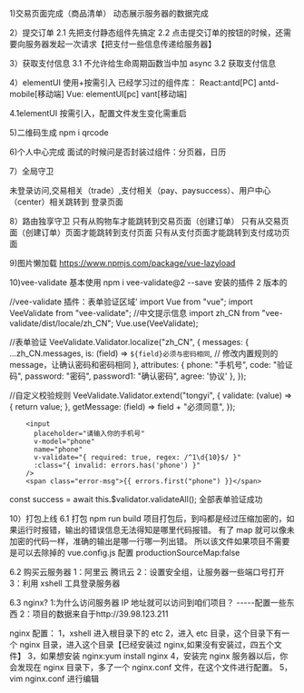 1)交易页面完成（商品清单）
动态展示服务器的数据完成

2）提交订单
2.1 先把支付静态组件先搞定
2.2 点击提交订单的按钮的时候，还需要向服务器发起一次请求【把支付一些信息传递给服务器】

3）获取支付信息
3.1 不允许给生命周期函数当中加 async
3.2 获取支付信息

4）elementUI 使用+按需引入
已经学习过的组件库：
React:antd[PC] antd-mobile[移动端]
Vue: elementUI[pc] vant[移动端]

4.1elementUI 按需引入，配置文件发生变化需重启

5)二维码生成
npm i qrcode

6)个人中心完成
面试的时候问是否封装过组件：分页器，日历

7）全局守卫

未登录访问,交易相关（trade）,支付相关（pay、paysuccess）、用户中心（center）相关跳转到 登录页面

8）路由独享守卫
只有从购物车才能跳转到交易页面（创建订单）
只有从交易页面（创建订单）页面才能跳转到支付页面
只有从支付页面才能跳转到支付成功页面

9)图片懒加载
https://www.npmjs.com/package/vue-lazyload

10)vee-validate 基本使用
npm i vee-validate@2 --save 安装的插件 2 版本的

//vee-validate 插件：表单验证区域’
import Vue from "vue";
import VeeValidate from "vee-validate";
//中文提示信息
import zh_CN from "vee-validate/dist/locale/zh_CN";
Vue.use(VeeValidate);

//表单验证
VeeValidate.Validator.localize("zh_CN", {
messages: {
...zh_CN.messages,
is: (field) => `${field}必须与密码相同`, // 修改内置规则的 message，让确认密码和密码相同
},
attributes: {
phone: "手机号",
code: "验证码",
password: "密码",
password1: "确认密码",
agree: '协议'
},
});

//自定义校验规则
VeeValidate.Validator.extend("tongyi", {
validate: (value) => {
return value;
},
getMessage: (field) => field + "必须同意",
});

        <input
          placeholder="请输入你的手机号"
          v-model="phone"
          name="phone"
          v-validate="{ required: true, regex: /^1\d{10}$/ }"
          :class="{ invalid: errors.has('phone') }"
        />
        <span class="error-msg">{{ errors.first("phone") }}</span>

const success = await this.$validator.validateAll(); 全部表单验证成功

10）打包上线
6.1 打包 npm run build
项目打包后，到吗都是经过压缩加密的，如果运行时报错，输出的错误信息无法得知是哪里代码报错。
有了 map 就可以像未加密的代码一样，准确的输出是哪一行哪一列出错。
所以该文件如果项目不需要是可以去除掉的
vue.config.js 配置
productionSourceMap:false

6.2 购买云服务器
1：阿里云 腾讯云
2：设置安全组，让服务器一些端口号打开
3：利用 xshell 工具登录服务器

6.3 nginx?
1:为什么访问服务器 IP 地址就可以访问到咱们项目？ -----配置一些东西
2：项目的数据来自于http://39.98.123.211

nginx 配置：
1，xshell 进入根目录下的 etc
2，进入 etc 目录，这个目录下有一个 nginx 目录，进入这个目录【已经安装过 nginx,如果没有安装过，四五个文件】
3，如果想安装 nginx:yum install nginx
4，安装完 nginx 服务器以后，你会发现在 nginx 目录下，多了一个 nginx.conf 文件，在这个文件进行配置。
5，vim nginx.conf 进行编辑

